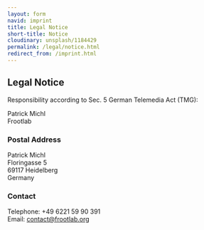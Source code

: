 ```yaml
---
layout: form
navid: imprint
title: Legal Notice
short-title: Notice
cloudinary: unsplash/1184429
permalink: /legal/notice.html
redirect_from: /imprint.html
---
```


## Legal Notice
Responsibility according to Sec. 5 German Telemedia Act (TMG):

Patrick Michl <br>
Frootlab

### Postal Address
Patrick Michl <br>
Floringasse 5 <br>
69117 Heidelberg  <br>
Germany

### Contact
Telephone: +49 6221 59 90 391 <br>
Email: contact@frootlab.org
